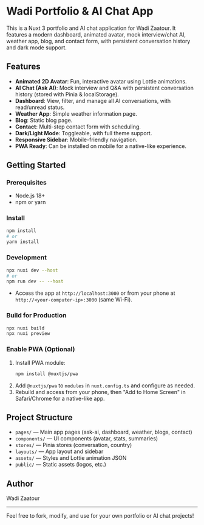 # Wadi Portfolio & AI Chat App

This is a Nuxt 3 portfolio and AI chat application for Wadi Zaatour. It features a modern dashboard, animated avatar, mock interview/chat AI, weather app, blog, and contact form, with persistent conversation history and dark mode support.

## Features

- **Animated 2D Avatar**: Fun, interactive avatar using Lottie animations.
- **AI Chat (Ask AI)**: Mock interview and Q&A with persistent conversation history (stored with Pinia & localStorage).
- **Dashboard**: View, filter, and manage all AI conversations, with read/unread status.
- **Weather App**: Simple weather information page.
- **Blog**: Static blog page.
- **Contact**: Multi-step contact form with scheduling.
- **Dark/Light Mode**: Toggleable, with full theme support.
- **Responsive Sidebar**: Mobile-friendly navigation.
- **PWA Ready**: Can be installed on mobile for a native-like experience.

## Getting Started

### Prerequisites

- Node.js 18+
- npm or yarn

### Install

```sh
npm install
# or
yarn install
```

### Development

```sh
npx nuxi dev --host
# or
npm run dev -- --host
```

- Access the app at `http://localhost:3000` or from your phone at `http://<your-computer-ip>:3000` (same Wi-Fi).

### Build for Production

```sh
npx nuxi build
npx nuxi preview
```

### Enable PWA (Optional)

1. Install PWA module:
   ```sh
   npm install @nuxtjs/pwa
   ```
2. Add `@nuxtjs/pwa` to `modules` in `nuxt.config.ts` and configure as needed.
3. Rebuild and access from your phone, then "Add to Home Screen" in Safari/Chrome for a native-like app.

## Project Structure

- `pages/` — Main app pages (ask-ai, dashboard, weather, blogs, contact)
- `components/` — UI components (avatar, stats, summaries)
- `stores/` — Pinia stores (conversation, country)
- `layouts/` — App layout and sidebar
- `assets/` — Styles and Lottie animation JSON
- `public/` — Static assets (logos, etc.)

## Author

Wadi Zaatour

---

Feel free to fork, modify, and use for your own portfolio or AI chat projects!
